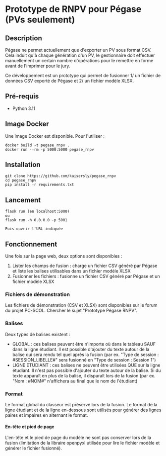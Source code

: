 # Prototype de RNPV pour Pégase (PVs seulement)
## Description
Pégase ne permet actuellement que d'exporter un PV sous format CSV. Cela induit qu'à chaque génération d'un PV,
le gestionnaire doit effectuer manuellement un certain nombre d'opérations pour le remettre en forme avant
de l'imprimer pour le jury.

Ce développement est un prototype qui permet de fusionner 1/ un fichier de données CSV exporté de Pégase
et 2/ un fichier modèle XLSX.

## Pré-requis
- Python 3.11

## Image Docker
Une image Docker est disponible. Pour l'utiliser :
```
docker build -t pegase_rnpv .
docker run --rm -p 5000:5000 pegase_rnpv
```

## Installation
```
git clone https://github.com/kaisersly/pegase_rnpv
cd pegase_rnpv
pip install -r requirements.txt
```

## Lancement
```
flask run (en localhost:5000)
ou
flask run -h 0.0.0.0 -p 5001

Puis ouvrir l'URL indiquée
```

## Fonctionnement
Une fois sur la page web, deux options sont disponibles :

1. Lister les champs de fusion : charge un fichier CSV généré par Pégase et liste les balises utilisables dans un fichier modèle XLSX
2. Fusionner les fichiers : fusionne un fichier CSV généré par Pégase et un fichier modèle XLSX

### Fichiers de démonstration
Les fichiers de démonstration (CSV et XLSX) sont disponibles sur le forum du projet PC-SCOL. Chercher le sujet "Prototype Pégase RNPV".

### Balises
Deux types de balises existent :
- GLOBAL : ces balises peuvent être n'importe où dans le tableau SAUF dans la ligne étudiant. Il est possible d'ajouter du texte autour de la balise
  qui sera rendu tel quel après la fusion (par ex. "Type de session : #SESSION_LIBELLE#" sera fusionné en "Type de session : Session 1")
- LIGNE ETUDIANT : ces balises ne peuvent être utilisées QUE sur la ligne étudiant. Il n'est pas possible d'ajouter du texte autour de la balise.
  Si du texte apparaît en plus de la balise, il disparaît lors de la fusion (par ex. "Nom : #NOM#" n'affichera au final que le nom de l'étudiant)

### Format
Le format global du classeur est préservé lors de la fusion. Le format de la ligne étudiant et de la ligne en-dessous sont utilisés pour générer
des lignes paires et impaires en alternant le format.

#### En-tête et pied de page
L'en-tête et le pied de page du modèle ne sont pas conserver lors de la fusion (limitation de la libraire openpyxl utilisée pour lire le fichier modèle
et générer le fichier fusionné).